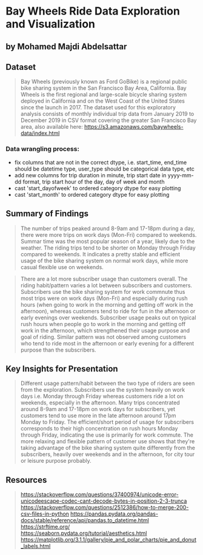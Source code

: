 # Bay Wheels Ride Data Exploration and Visualization
## by Mohamed Majdi Abdelsattar


## Dataset

> Bay Wheels (previously known as Ford GoBike) is a regional public bike sharing system in the San Francisco Bay Area, California. Bay Wheels is the first regional and large-scale bicycle sharing system deployed in California and on the West Coast of the United States since the launch in 2017. The dataset used for this exploratory analysis consists of monthly individual trip data from January 2019 to December 2019 in CSV format covering the greater San Francisco Bay area, also available here: https://s3.amazonaws.com/baywheels-data/index.html

### Data wrangling process:
* fix columns that are not in the correct dtype, i.e. start_time, end_time should be datetime type, user_type should be categorical data type, etc
* add new columns for trip duration in minute, trip start date in yyyy-mm-dd format, trip start hour of the day, day of week and month
* cast 'start_dayofweek' to ordered category dtype for easy plotting
* cast 'start_month' to ordered category dtype for easy plotting

## Summary of Findings

> The number of trips peaked around 8-9am and 17-18pm during a day, there were more trips on work days (Mon-Fri) compared to weekends. Summar time was the most popular season of a year, likely due to the weather. The riding trips tend to be shorter on Monday through Friday compared to weekends. It indicates a pretty stable and efficient usage of the bike sharing system on normal work days, while more casual flexible use on weekends.

> There are a lot more subscriber usage than customers overall. The riding habit/pattern varies a lot between subscribers and customers. Subscribers use the bike sharing system for work commnute thus most trips were on work days (Mon-Fri) and especially during rush hours (when going to work in the morning and getting off work in the afternoon), whereas customers tend to ride for fun in the afternoon or early evenings over weekends. Subscriber usage peaks out on typical rush hours when people go to work in the morning and getting off work in the afternoon, which strengthened their usage purpose and goal of riding. Similar pattern was not observed among customers who tend to ride most in the afternoon or early evening for a different purpose than the subscribers.


## Key Insights for Presentation

> Different usage pattern/habit between the two type of riders are seen from the exploration. Subscribers use the system heavily on work days i.e. Monday through Friday whereas customers ride a lot on weekends, especially in the afternoon. Many trips concentrated around 8-9am and 17-18pm on work days for subscribers, yet customers tend to use more in the late afternoon around 17pm Monday to Friday. The efficient/short period of usage for subscribers corresponds to their high concentration on rush hours Monday through Friday, indicating the use is primarily for work commute. The more relaxing and flexible pattern of customer use shows that they're taking advantage of the bike sharing system quite differently from the subscribers, heavily over weekends and in the afternoon, for city tour or leisure purpose probably.

## Resources
> https://stackoverflow.com/questions/37400974/unicode-error-unicodeescape-codec-cant-decode-bytes-in-position-2-3-trunca
> https://stackoverflow.com/questions/2512386/how-to-merge-200-csv-files-in-python
> https://pandas.pydata.org/pandas-docs/stable/reference/api/pandas.to_datetime.html
> https://strftime.org/
> https://seaborn.pydata.org/tutorial/aesthetics.html
> https://matplotlib.org/3.1.1/gallery/pie_and_polar_charts/pie_and_donut_labels.html